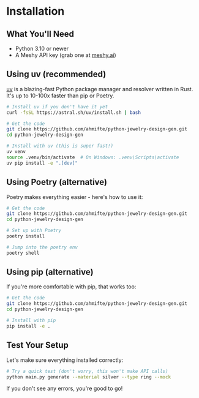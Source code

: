 # Installation

## What You'll Need

- Python 3.10 or newer
- A Meshy API key (grab one at [meshy.ai](https://www.meshy.ai/api))

## Using uv (recommended)

[uv](https://github.com/astral-sh/uv) is a blazing-fast Python package manager and resolver written in Rust. It's up to 10-100x faster than pip or Poetry.

```bash
# Install uv if you don't have it yet
curl -fsSL https://astral.sh/uv/install.sh | bash

# Get the code
git clone https://github.com/ahmifte/python-jewelry-design-gen.git
cd python-jewelry-design-gen

# Install with uv (this is super fast!)
uv venv
source .venv/bin/activate  # On Windows: .venv\Scripts\activate
uv pip install -e ".[dev]"
```

## Using Poetry (alternative)

Poetry makes everything easier - here's how to use it:

```bash
# Get the code
git clone https://github.com/ahmifte/python-jewelry-design-gen.git
cd python-jewelry-design-gen

# Set up with Poetry
poetry install

# Jump into the poetry env
poetry shell
```

## Using pip (alternative)

If you're more comfortable with pip, that works too:

```bash
# Get the code
git clone https://github.com/ahmifte/python-jewelry-design-gen.git
cd python-jewelry-design-gen

# Install with pip
pip install -e .
```

## Test Your Setup

Let's make sure everything installed correctly:

```bash
# Try a quick test (don't worry, this won't make API calls)
python main.py generate --material silver --type ring --mock
```

If you don't see any errors, you're good to go!
